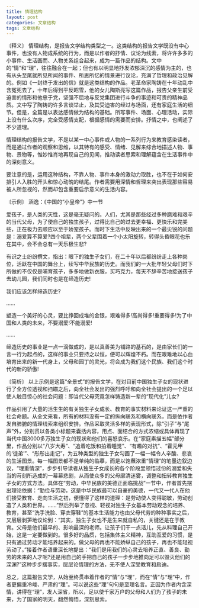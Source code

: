 ```yaml
---
title: 情理结构
layout: post
categories: 文章结构
tags: 文章结构
---
```


〔释义〕 情理结构，是报告文学结构类型之一。这类结构的报告文学既没有中心事件，也没有人物成系统的行为，而是以作者的抒情、议论为线索，将许许多多的小事件、生活画而、人物关系组合起来，成为一篇作品的结构。文中的“情”和“理”，往往融合在一起；但也有以明显地抒发浓郁深沉的感情为主的，也有从头至尾就所见所闻的事件、所思所忆的情景进行议论，充满了哲理和政治见解的。例如《一封终于发出的信》就是这类结构的作品。老革命家陶铸在十年动乱中含冤死去了，十年后得到平反昭雪，他的女儿陶斯亮写这篇作品，报告父亲生前受迫害的情形和他忠于党，坚强不屈地与反党集团进行斗争的事迹和可贵的精神品质。文中写了陶铸的许多言谈举止，及其受迫害的经过与场面，还有家庭生活的细节。但是，全篇是以表达感情做为结构的基础。所写事件、场面、心理活动，实际上没有什么次序，完全受感情支配，根据感情的需要而安排。抒情之中，也阐述了不少道理。

情理结构的报告文学，不是以某一中心事件或人物的一系列行为来教育感染读者，而是通过作者的观察和思维，以其特有的感受、情绪、见解来综合地描述人物、事物、景物等，惟妙惟肖地再现自己的见闻，推动读者思索和理解蕴含在生活事件中的深刻意义。

要注意的是，运用这种结构，不靠人物、事件本身的激动力取胜，也不在于如何安排引人入胜的开头和惊心动魄的结尾。作者需要用深情和哲理来突出表现那些容易被人所忽视的，然而却包含重要启示意义的生活内容。

〔示例〕 涵逸：《中国的“小皇帝”》中一节

爱孩子，是人类的天性，这是毫无疑问的。人们，尤其是那些经过多种磨难和艰辛的当代父母，为了使自己的独生孩子，过得比自己的过去更幸福、更快乐和完美些，正在极力去顺应以至于娇宠孩子。而时下生活中反映出来的一个最尖锐的问题是：溺爱算不算爱?四个祖辈，两个父辈围着一个小太阳旋转，转得头昏眼花也乐在其中，会不会总有一天乐极生悲?

有识之士纷纷撰文，指出：眼下的独生子女们，在二十年以后都纷纷走上各种岗位，活跃在中国的舞台上，续写中华民族的历史。而我们的一大批年轻父母们时下所做的不仅仅是哺育孩子，多多地做新衣服，买巧克力，每天不辞辛苦地接送孩子去幼儿园，我们同时也是在缔造历史!

我们应该怎样缔造历史?

……

塑造一个美好的心灵，要比挣回成堆的金银，艰难得多!高尚得多!重要得多!为了中国和人类的未来，不要溺爱!不能溺爱!

……

缔造历史的事业是一点一滴做成的，是以真善美为铺路的基石的，是由家长们的一言一行为起点的，这样的事业只要持之以恒，便可以辉煌不朽。而在艰难地以心血培育出来的新一代身上，父母和园丁的灵光，将会成为我们这个民族、我们这个时代的新的骄傲!

〔简析〕 以上示例是这篇“全景式”的报告文学，在对目前中国独生子女的现状进行了全方位透视和扫瞄之后，向全社会发出的强烈呼吁和向全社会提出的一个足以使人触目惊心的社会问题：即当代父母究竟怎样铸造新一辈的“现代化”儿女?

作品引用了大量的活生生的有关独生子女成长、教育的事实材料来论证这一严重的社会命题。从全文来看，所有的材料没有一定的纵向联系和横向联系，而是依作者发自肺腑的情理线索来组织安排。作品采取灵活多样的表现形式，除“引子”与“尾声”外，分别贯以各类小标题来囊括内容，用点、面结合的方式浓缩或具体再现了当代中国3000多万独生子女的现状和他们的喜怒哀乐。在“家庭素描五幅”部分里，作品分别以“八岁大寿”、“追着吃饭和拍着睡觉”、“有趣的对抗”、“霍元甲的‘徒弟’”、“彤彤出走记”，为五种类型的独生子女勾画了一幅一幅令人辛酸、悲哀的生活图景。每一幅图景都不是单纯的临摹，而是以饱蘸浓重“情理”的笔墨边叙边议，“理重情深”，步步引导读者从独生子女成长的各个阶段里领悟过份的溺爱和失当的苛刻所造成的一幕幕悲剧，从而使众多的父母廓清迷雾，调整和扭转教育独生子女的方式方法。具体在“劳动，中华民族的美德正面临挑战”一节中，作者首先摆出理论依据：“勤俭与劳动，这是中华民族最可以自豪的美德，一代又一代人在他们接受教育、走向生活之初，便懂得了这样的道理：是劳动使人变得聪敏，劳动创造了人类和世界。……”然后列举了忽视、轻视对独生子女基本劳动观念的培养、教育，甚至“洗手洗脸、穿衣穿鞋”的基本生活能力也由父母代劳的种种事实之后，又层层剥笋地议论到：“其实，独生子女也不是生来就自私的，关键还是在于教育。父母是他们最早的、影响最深的老师。让孩子们干一点活儿，先从料理自己开始，这是一定要做到的。很多好的品质，包括集体主义精神，互助互爱的习惯，是只有通过劳动才能培养起来的。做父母的再也不能娇纵自己的孩子，再也不能轻视劳动了。”接着作者语重深长地提出：“我们是用我们的心灵去培养正直、善良、勤劳的未来的人才呢?还是用自己的手把自己的孩子一步步地推向足可以毁灭他们的深渊?”这种步步摆事实，层层论情理的方法，无不使人深受教育和启迪。

总之，这篇报告文学，从始至终贯串着作者的“情”与“理”，而在“情”与“理”中，作者更偏重冷峻、严肃的“理”。可以说这些“理”句句是至理名言。正因为作者内含深情，讲得在“理”，发人深省，所以，足以使千家万户的父母和人们为了孩子的未来，为了国家的明天，翻然悔悟，深刻思索。 
